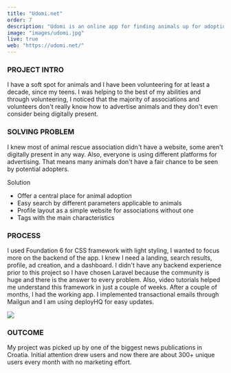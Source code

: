 ```yaml
---
title: "Udomi.net"
order: 7
description: "Udomi is an online app for finding animals up for adoption and for advertising animals that need a home."
image: "images/udomi.jpg"
live: true
web: "https://udomi.net/"
---
```

### PROJECT INTRO
I have a soft spot for animals and I have been volunteering for at least a decade, since my teens. I was helping to the best of my abilities and through volunteering, I noticed that the majority of associations and volunteers don't really know how to advertise animals and they don't even consider being digitally present.

### SOLVING PROBLEM
I knew most of animal rescue association didn't have a website, some aren't digitally present in any way. Also, everyone is using different platforms for advertising. That means many animals don't have a fair chance to be seen by potential adopters.

Solution

- Offer a central place for animal adoption
- Easy search by different parameters applicable to animals
- Profile layout as a simple website for associations without one
- Tags with the main characteristics

### PROCESS
I used Foundation 6 for CSS framework with light styling, I wanted to focus more on the backend of the app. I knew I need a landing, search results, profile, ad creation, and a dashboard. I didn't have any backend experience prior to this project so I have chosen Laravel because the community is huge and there is the answer to every problem. Also, video tutorials helped me understand this framework in just a couple of weeks. After a couple of months, I had the working app. I implemented transactional emails through Mailgun and I am using deployHQ for easy updates.

<img class="image-spacer-solo" src="/images/udomi_profil.jpg">

### OUTCOME
My project was picked up by one of the biggest news publications in Croatia. Initial attention drew users and now there are about 300+ unique users every month with no marketing effort.

